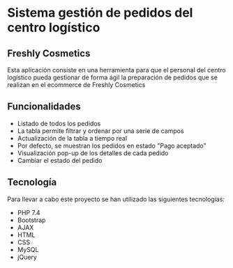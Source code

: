# Sistema gestión de pedidos del centro logístico
## Freshly Cosmetics

Esta aplicación consiste en una herramienta para que el personal del centro logístico pueda gestionar de forma ágil la preparación de pedidos que se realizan en el ecommerce de Freshly Cosmetics

## Funcionalidades

- Listado de todos los pedidos
- La tabla permite filtrar y ordenar por una serie de campos
- Actualización de la tabla a tiempo real
- Por defecto, se muestran los pedidos en estado "Pago aceptado"
- Visualización pop-up de los detalles de cada pedido
- Cambiar el estado del pedido

## Tecnología

Para llevar a cabo este proyecto se han utilizado las siguientes tecnologías:

- PHP 7.4
- Bootstrap
- AJAX
- HTML
- CSS
- MySQL
- jQuery

